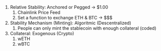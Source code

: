 
1. Relative Stability: Anchored or Pegged -> $1.00
    1. Chainlink Price Feed
    2. Set a function to exchange ETH & BTC -> $$$
2. Stability Mechanism (Minting): Algoritmic (Descentralized)
    1. People can only mint the stablecoin with enough collateral (coded)
3. Collateral: Exogenous (Crypto)
    1. wETH
    2. wBTC